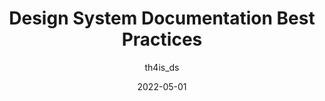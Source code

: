 ---
author: th4is_ds
date: 2022-05-01
permalink: false
publisher: backlight_dev
tags:
  - design-systems
  - documentation
  - best-practices
target_url: https://backlight.dev/blog/design-system-documentation-best-practices/
title: Design System Documentation Best Practices
---